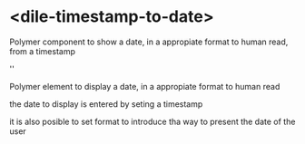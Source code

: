 # \<dile-timestamp-to-date\>

Polymer component to show a date,  in a appropiate format to human read, from a timestamp

'<dile-timestamp-to-date>'

Polymer element to display a date, in a appropiate format to human read

the date to display is entered by seting a timestamp

it is also posible to set format to introduce tha way to present the date of the user
